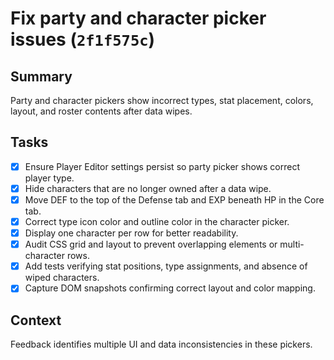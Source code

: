 # Fix party and character picker issues (`2f1f575c`)

## Summary
Party and character pickers show incorrect types, stat placement, colors, layout, and roster contents after data wipes.

## Tasks
- [x] Ensure Player Editor settings persist so party picker shows correct player type.
- [x] Hide characters that are no longer owned after a data wipe.
- [x] Move DEF to the top of the Defense tab and EXP beneath HP in the Core tab.
- [x] Correct type icon color and outline color in the character picker.
- [x] Display one character per row for better readability.
- [x] Audit CSS grid and layout to prevent overlapping elements or multi-character rows.
- [x] Add tests verifying stat positions, type assignments, and absence of wiped characters.
- [x] Capture DOM snapshots confirming correct layout and color mapping.

## Context
Feedback identifies multiple UI and data inconsistencies in these pickers.
